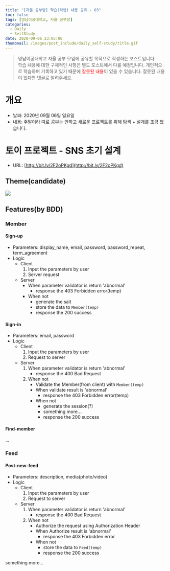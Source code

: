 ```yaml
---
title: "[자율 공부방] 학습(작업) 내용 공유 - 03"
toc: false
tags: [영남이공대학교, 자율 공부방]
categories:
  - Daily
  - SelfStudy
date: 2020-09-06 23:05:00
thumbnail: /images/post_include/daily_self-study/title.gif
---
```

> 영남이공대학교 자율 공부 모임에 공유할 목적으로 작성하는 포스트입니다.  
> 학습 내용에 대한 구체적인 사항은 별도 포스트에서 다룰 예정입니다.
> 개인적으로 학습하며 기록하고 있기 때문에 <font color='red'>잘못된 내용</font>이 있을 수 있습니다. 잘못된 내용이 있다면 댓글로 알려주세요.  

# 개요
* 날짜: 2020년 09월 06일 일요일
* 내용: 주말이라 따로 공부는 안하고 새로운 프로젝트를 위해 탐색 + 설계를 조금 했습니다.

# 토이 프로젝트 - SNS 초기 설계
* URL: [http://bit.ly/2F2oPKgd](http://bit.ly/2F2oPKgd)
## Theme(candidate)
![](https://i.imgur.com/DGLvkQx.png)

## Features(by BDD)
### Member
#### Sign-up
* Parameters: display_name, email, password, password_repeat, term_agreement
* Logic
    * Client
        1. Input the parameters by user
        2. Server request
    * Server
        * When parameter validator is return 'abnormal'
            * response the 403 Forbidden error(temp)
        * When not
            * generate the salt
            * store the data to `Member(temp)`
            * response the 200 success

#### Sign-in
* Parameters: email, password
* Logic
    * Client
        1. Input the parameters by user
        2. Request to server
    * Server
        1. When parameter validator is return 'abnormal' 
            * response the 400 Bad Request
        2. When not
            * Validate the Member(from client) with `Member(temp)`
            * When validate result is 'abnormal'
                * response the 403 Forbidden error(temp)
            * When not
                * generate the session(?)
                * something more....
                * response the 200 success
#### Find-member
...

### Feed
#### Post-new-feed
* Parameters: description, media(photo/video)
* Logic
    * Client
        1. Input the parameters by user
        2. Request to server
    * Server
        1. When parameter validator is return 'abnormal' 
            * response the 400 Bad Request
        2. When not
            * Authorize the request using Authorization Header
            * When Authorize result is 'abnormal'
                * response the 403 Forbidden error
            * When not
                * store the data to `Feed(temp)`
                * response the 200 success


something more...